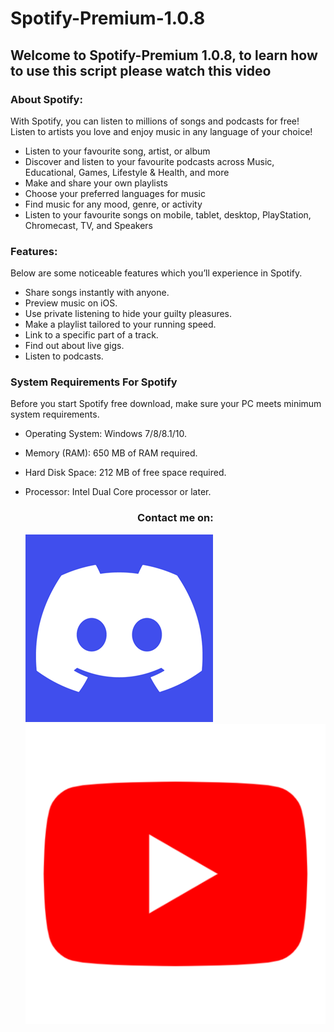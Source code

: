 # Spotify-Premium-1.0.8

## Welcome to Spotify-Premium 1.0.8, to learn how to use this script please watch this video

### About Spotify:
With Spotify, you can listen to millions of songs and podcasts for free! Listen to artists you love and enjoy music in any language of your choice!

- Listen to your favourite song, artist, or album
- Discover and listen to your favourite podcasts across Music, Educational, Games, Lifestyle & Health, and more
- Make and share your own playlists
- Choose your preferred languages for music
- Find music for any mood, genre, or activity
- Listen to your favourite songs on mobile, tablet, desktop, PlayStation, Chromecast, TV, and Speakers



### Features:
Below are some noticeable features which you’ll experience in Spotify.

- Share songs instantly with anyone.
- Preview music on iOS. 
- Use private listening to hide your guilty pleasures. 
- Make a playlist tailored to your running speed. 
- Link to a specific part of a track.
- Find out about live gigs. 
- Listen to podcasts. 


### System Requirements For Spotify
Before you start Spotify free download, make sure your PC meets minimum system requirements.

- Operating System: Windows 7/8/8.1/10.
- Memory (RAM): 650 MB of RAM required.
- Hard Disk Space: 212 MB of free space required.
- Processor: Intel Dual Core processor or later.

  <h3 align="center">Contact me on:</h3>
      <a href="https://discord.com/invite/CAJWYQBf"><img src="/icons/discord.png" alt="Join my discord server"></a>
      <a href="https://www.youtube.com/channel/UCG5S7dAahbEapNavnN5-tmw"><img src="/icons/yt.png" alt="My youtube channel"></a>
  </p>
